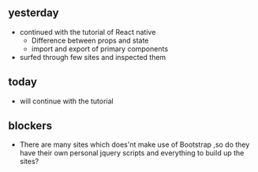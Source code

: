 ## yesterday 
  - continued with the tutorial of React native
     - Difference between props and state
     - import and export of primary components
  - surfed through few sites and inspected them 
 
## today
  - will continue with the tutorial 
  
## blockers 
  - There are many sites which does'nt make use of Bootstrap ,so do they have their own personal jquery scripts and everything to build up the sites?
